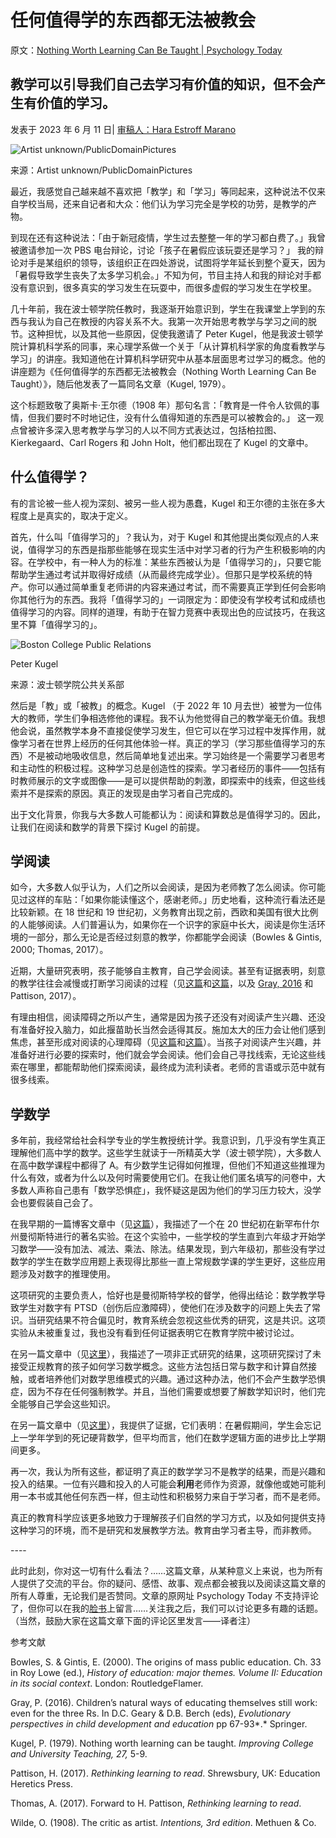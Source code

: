 # 任何值得学的东西都无法被教会

原文：[Nothing Worth Learning Can Be Taught | Psychology Today](https://www.psychologytoday.com/us/blog/freedom-to-learn/202306/nothing-worth-learning-can-be-taught)

## 教学可以引导我们自己去学习有价值的知识，但不会产生有价值的学习。

发表于 2023 年 6 月 11 日| [审稿人：Hara Estroff Marano](https://www.psychologytoday.com/us/docs/editorial-process)

![Artist unknown/PublicDomainPictures](https://cdn2.psychologytoday.com/assets/styles/article_inline_half_caption/public/field_blog_entry_images/2023-06/PublicDomanPicstures.jpg?itok=TatIHlQm)

来源：Artist unknown/PublicDomainPictures

最近，我感觉自己越来越不喜欢把「教学」和「学习」等同起来，这种说法不仅来自学校当局，还来自记者和大众：他们认为学习完全是学校的功劳，是教学的产物。

到现在还有这种说法：「由于新冠疫情，学生过去整整一年的学习都白费了。」我曾被邀请参加一次 PBS 电台辩论，讨论「孩子在暑假应该玩耍还是学习？」 我的辩论对手是某组织的领导，该组织正在四处游说，试图将学年延长到整个夏天，因为「暑假导致学生丧失了太多学习机会。」不知为何，节目主持人和我的辩论对手都没有意识到，很多真实的学习发生在玩耍中，而很多虚假的学习发生在学校里。

几十年前，我在波士顿学院任教时，我逐渐开始意识到，学生在我课堂上学到的东西与我认为自己在教授的内容关系不大。我第一次开始思考教学与学习之间的脱节。这种担忧，以及其他一些原因，促使我邀请了 Peter Kugel，他是我波士顿学院计算机科学系的同事，来心理学系做一个关于「从计算机科学家的角度看教学与学习」的讲座。我知道他在计算机科学研究中从基本层面思考过学习的概念。他的讲座题为《任何值得学的东西都无法被教会（Nothing Worth Learning Can Be Taught）》，随后他发表了一篇同名文章（Kugel, 1979）。

这个标题致敬了奥斯卡·王尔德（1908 年）那句名言：「教育是一件令人钦佩的事情，但我们要时不时地记住，没有什么值得知道的东西是可以被教会的。」 这一观点曾被许多深入思考教学与学习的人以不同方式表达过，包括柏拉图、Kierkegaard、Carl Rogers 和 John Holt，他们都出现在了 Kugel 的文章中。

## 什么值得学？

有的言论被一些人视为深刻、被另一些人视为愚蠢，Kugel 和王尔德的主张在多大程度上是真实的，取决于定义。

首先，什么叫「值得学习的」？我认为，对于 Kugel 和其他提出类似观点的人来说，值得学习的东西是指那些能够在现实生活中对学习者的行为产生积极影响的内容。在学校中，有一种人为的标准：某些东西被认为是「值得学习的」，只要它能帮助学生通过考试并取得好成绩（从而最终完成学业）。但那只是学校系统的特产。你可以通过简单重复老师讲的内容来通过考试，而不需要真正学到任何会影响你其他行为的东西。我将「值得学习的」一词限定为：即使没有学校考试和成绩也值得学习的内容。同样的道理，有助于在智力竞赛中表现出色的应试技巧，在我这里不算「值得学习的」。

![Boston College Public Relations](https://cdn2.psychologytoday.com/assets/styles/article_inline_half_caption/public/field_blog_entry_images/2023-06/1642541607545.jpg?itok=aKyJQ8Ku)

Peter Kugel

来源：波士顿学院公共关系部

然后是「教」或「被教」的概念。Kugel （于 2022 年 10 月去世）被誉为一位伟大的教师，学生们争相选修他的课程。我不认为他觉得自己的教学毫无价值。我想他会说，虽然教学本身不直接促使学习发生，但它可以在学习过程中发挥作用，就像学习者在世界上经历的任何其他体验一样。真正的学习（学习那些值得学习的东西）不是被动地吸收信息，然后简单地复述出来。学习始终是一个需要学习者思考和主动性的积极过程。这种学习总是创造性的探索。学习者经历的事件——包括有时教师展示的文字或图像——是可以提供帮助的刺激，即探索中的线索，但这些线索并不是探索的原因。真正的发现是由学习者自己完成的。

出于文化背景，你我与大多数人可能都认为：阅读和算数总是值得学习的。因此，让我们在阅读和数学的背景下探讨 Kugel 的前提。

## 学阅读

如今，大多数人似乎认为，人们之所以会阅读，是因为老师教了怎么阅读。你可能见过这样的车贴：「如果你能读懂这个，感谢老师。」历史地看，这种流行看法还是比较新颖。在 18 世纪和 19 世纪初，义务教育出现之前，西欧和美国有很大比例的人能够阅读。人们普遍认为，如果你在一个识字的家庭中长大，阅读是你生活环境的一部分，那么无论是否经过刻意的教学，你都能学会阅读（Bowles & Gintis, 2000; Thomas, 2017）。

近期，大量研究表明，孩子能够自主教育，自己学会阅读。甚至有证据表明，刻意的教学往往会减慢或打断学习阅读的过程（见[这篇](https://www.psychologytoday.com/us/blog/freedom-learn/201002/children-teach-themselves-read)和[这篇](https://www.psychologytoday.com/us/blog/freedom-learn/201311/the-reading-wars-why-natural-learning-fails-in-classrooms)，以及 [Gray, 2016](https://www.petergray.org/_files/ugd/b4b4f9_e2a61c6529904170a9ff4c03cfaf29a3.pdf) 和 Pattison, 2017）。

有理由相信，阅读障碍之所以产生，通常是因为孩子还没有对阅读产生兴趣、还没有准备好投入脑力，如此揠苗助长当然会适得其反。施加太大的压力会让他们感到焦虑，甚至形成对阅读的心理障碍（见[这篇](https://www.psychologytoday.com/us/blog/freedom-learn/202012/how-dyslexic-kids-learn-read-when-removed-school)和[这篇](https://www.psychologytoday.com/us/blog/freedom-learn/202103/forced-schooling-anxiety-and-learning-disorders)）。当孩子对阅读产生兴趣，并准备好进行必要的探索时，他们就会学会阅读。他们会自己寻找线索，无论这些线索在哪里，都能帮助他们探索阅读，最终成为流利读者。老师的言语或示范中就有很多线索。

## 学数学

多年前，我经常给社会科学专业的学生教授统计学。我意识到，几乎没有学生真正理解他们高中学的数学。这些学生就读于一所精英大学（波士顿学院），大多数人在高中数学课程中都得了 A。有少数学生记得如何推理，但他们不知道这些推理为什么有效，或者为什么以及何时需要使用它们。在我让他们匿名填写的问卷中，大多数人声称自己患有「数学恐惧症」，我怀疑这是因为他们的学习压力较大，没学会也要假装自己会了。

在我早期的一篇博客文章中（见[这篇](https://www.psychologytoday.com/us/blog/freedom-learn/201003/when-less-is-more-the-case-teaching-less-math-in-school)），我描述了一个在 20 世纪初在新罕布什尔州曼彻斯特进行的著名实验。在这个实验中，一些学校的学生直到六年级才开始学习数学——没有加法、减法、乘法、除法。结果发现，到六年级初，那些没有学过数学的学生在数学应用题上表现得比那些一直上常规数学课的学生更好，这些应用题涉及对数字的推理使用。

这项研究的主要负责人，恰好也是曼彻斯特学校的督学，他得出结论：数学教学导致学生对数字有 PTSD（创伤后应激障碍），使他们在涉及数字的问题上失去了常识。当研究结果不符合偏见时，教育系统会忽视这些优秀的研究，这是共识。这项实验从未被重复过，我也没有看到任何证据表明它在教育学院中被讨论过。

在另一篇文章中（见[这里](https://www.psychologytoday.com/us/blog/freedom-learn/201004/kids-learn-math-easily-when-they-control-their-own-learning)），我描述了一项非正式研究的结果，这项研究探讨了未接受正规教育的孩子如何学习数学概念。这些方法包括日常与数字和计算自然接触，或者培养他们对数学思维模式的兴趣。通过这种办法，他们不会产生数学恐惧症，因为不存在任何强制教学。并且，当他们需要或想要了解数学知识时，他们完全能够自己学会这些知识。

在另一篇文章中（见[这里](https://www.psychologytoday.com/us/blog/freedom-learn/201707/facts-and-fiction-about-the-so-called-summer-slide)），我提供了证据，它们表明：在暑假期间，学生会忘记上一学年学到的死记硬背数学，但平均而言，他们在数学逻辑方面的进步比上学期间更多。

再一次，我认为所有这些，都证明了真正的数学学习不是教学的结果，而是兴趣和投入的结果。一位有兴趣和投入的人可能会**利用**老师作为资源，就像他或她可能利用一本书或其他任何东西一样，但主动性和积极努力来自于学习者，而不是老师。

真正的教育科学应该更多地致力于理解孩子们自然的学习方式，以及如何提供支持这种学习的环境，而不是研究和发展教学方法。教育由学习者主导，而非教师。

\----

此时此刻，你对这一切有什么看法？……这篇文章，从某种意义上来说，也为所有人提供了交流的平台。你的疑问、感悟、故事、观点都会被我以及阅读这篇文章的所有人尊重，无论我们是否赞同。文章的原网址 Psychology Today 不支持评论了，但你可以在我的[脸书](https://www.facebook.com/peter.gray.3572)上留言……关注我之后，我们可以讨论更多有趣的话题。（当然，鼓励大家在这篇文章下面的评论区里发言——译者注）

参考文献

Bowles, S. & Gintis, E. (2000). The origins of mass public education. Ch. 33 in Roy Lowe (ed.), *History of education: major themes. Volume II: Education in its social context*. London: RoutledgeFlamer.

Gray, P. (2016). Children’s natural ways of educating themselves still work: even for the three Rs. In D.C. Geary & D.B. Berch (eds), *Evolutionary perspectives in child development and education* pp 67-93*.* Springer.

Kugel, P. (1979). Nothing worth learning can be taught. *Improving College and University Teaching, 27,* 5-9.

Pattison, H. (2017). *Rethinking learning to read*. Shrewsbury, UK: Education Heretics Press.

Thomas, A. (2017). Forward to H. Pattison, *Rethinking learning to read*.

Wilde, O. (1908). The critic as artist. *Intentions, 3rd edition*. Methuen & Co.